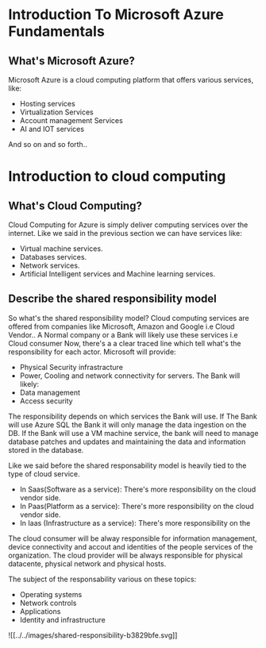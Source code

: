 
# Introduction To Microsoft Azure Fundamentals

## What's Microsoft Azure?

Microsoft Azure is a cloud computing platform that offers various services, like:
- Hosting services
- Virtualization Services
- Account management Services
- AI and IOT services

And so on and so forth..

# Introduction to cloud computing

## What's Cloud Computing?

Cloud Computing for Azure is simply deliver computing services over the internet.
Like we said in the previous section we can have services like:

- Virtual machine services.
- Databases services.
- Network services.
- Artificial Intelligent services and Machine learning services.


## Describe the shared responsibility model

So what's the shared responsibility model?
Cloud computing services are offered from companies like Microsoft, Amazon and Google i.e Cloud Vendor..
A Normal company or a Bank will likely use these services i.e Cloud consumer
Now, there's a a clear traced line which tell what's the responsibility for each actor.
Microsoft will provide:
- Physical Security infrastracture
- Power, Cooling and network connectivity for servers.
The Bank will likely:
- Data management
- Access security

The responsibility depends on which services the Bank will use.
If The Bank will use Azure SQL the Bank it will only manage the data ingestion on the DB.
If the Bank will use a VM machine service, the bank will need to manage database patches and updates and maintaining the data and information stored in the database.

Like we said before the shared responsability model is heavily tied to the type of cloud service.
- In Saas(Software as a service): There's more responsibility on the cloud vendor side.
- In Paas(Platform as a service): There's more responsibility on the cloud vendor side.
- In Iaas (Infrastructure as a service): There's more responsibility on the 

The cloud consumer will be alway responsible for information management, device connectivity and accout and identities of the people services of the organization.
The cloud provider will be always responsible for physical datacente, physical network and physical hosts.

The subject of the responsability various on these topics:
- Operating systems
- Network controls
- Applications
- Identity and infrastructure

![[../../images/shared-responsibility-b3829bfe.svg]]